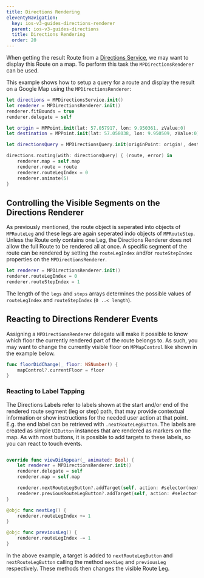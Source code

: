 ```yaml
---
title: Directions Rendering
eleventyNavigation:
  key: ios-v3-guides-directions-renderer
  parent: ios-v3-guides-directions
  title: Directions Rendering
  order: 20
---
```


When getting the result Route from a [Directions Service](../directions/directions-service), we may want to display this Route on a map. To perform this task the `MPDirectionsRenderer` can be used.

This example shows how to setup a query for a route and display the result on a Google Map using the `MPDirectionsRenderer`:

```swift
let directions = MPDirectionsService.init()
let renderer = MPDirectionsRenderer.init()
renderer.fitBounds = true
renderer.delegate = self

let origin = MPPoint.init(lat: 57.057917, lon: 9.950361, zValue:0)
let destination = MPPoint.init(lat: 57.058038, lon: 9.950509, zValue:0)

let directionsQuery = MPDirectionsQuery.init(originPoint: origin!, destination: destination!)

directions.routing(with: directionsQuery) { (route, error) in
    renderer.map = self.map
    renderer.route = route
    renderer.routeLegIndex = 0
    renderer.animate(5)
}
```

## Controlling the Visible Segments on the Directions Renderer

As previously mentioned, the route object is seperated into objects of `MPRouteLeg` and these legs are again seperated indo objects of `MPRouteStep`. Unless the Route only contains one Leg, the Directions Renderer does not allow the full Route to be rendered all at once. A specific segment of the route can be rendered by setting the `routeLegIndex` and/or `routeStepIndex` properties on the `MPDirectionsRenderer`.

```swift
let renderer = MPDirectionsRenderer.init()
renderer.routeLegIndex = 0
renderer.routeStepIndex = 1
```

The length of the `legs` and `steps` arrays determines the possible values of `routeLegIndex` and `routeStepIndex` (`0 ..< length`).

## Reacting to Directions Renderer Events

Assigning a `MPDirectionsRenderer` delegate will make it possible to know which floor the currently rendered part of the route belongs to. As such, you may want to change the currently visible floor on `MPMapControl` like shown in the example below.

```swift
func floorDidChange(_ floor: NSNumber!) {
    mapControl?.currentFloor = floor
}
```

### Reacting to Label Tapping

The Directions Labels refer to labels shown at the start and/or end of the rendered route segment (leg or step) path, that may provide contextual information or show instructions for the needed user action at that point. E.g. the end label can be retrieved with `.nextRouteLegButton`. The labels are created as simple `UIButton` instances that are rendered as markers on the map. As with most buttons, it is possible to add targets to these labels, so you can react to touch events.

```swift

override func viewDidAppear(_ animated: Bool) {
    let renderer = MPDirectionsRenderer.init()
    renderer.delegate = self
    renderer.map = self.map

    renderer.nextRouteLegButton?.addTarget(self, action: #selector(nextLeg), for: .touchUpInside)
    renderer.previousRouteLegButton?.addTarget(self, action: #selector(previousLeg), for: .touchUpInside)
}

@objc func nextLeg() {
    renderer.routeLegIndex += 1
}

@objc func previousLeg() {
    renderer.routeLegIndex -= 1
}

```

In the above example, a target is added to `nextRouteLegButton` and  `nextRouteLegButton` calling the method `nextLeg` and `previousLeg` respectively. These methods then changes the visible Route Leg.
